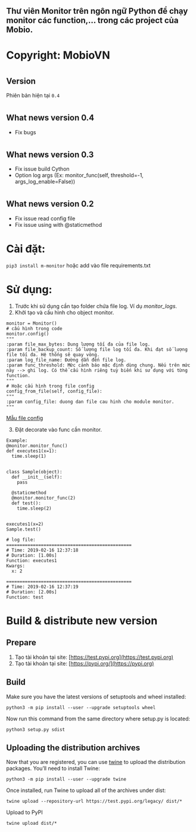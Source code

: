 # <h2 id="title"> Thư viên Monitor trên ngôn ngữ Python để chạy monitor các function,... trong các project của Mobio.</h2>

# Copyright: MobioVN

# <h2 id="version">Version</h2>
Phiên bản hiện tại `0.4`

# <h2 id="ChangeLog">What news version 0.4</h2>
- Fix bugs

# <h2 id="ChangeLog">What news version 0.3</h2>
- Fix issue build Cython
- Option log args (Ex: monitor_func(self, threshold=-1, args_log_enable=False))

# <h2 id="ChangeLog">What news version 0.2</h2>
- Fix issue read config file
- Fix issue using with @staticmethod

# Cài đặt:
`pip3 install m-monitor`
hoặc add vào file requirements.txt

# Sử dụng:
1. Trước khi sử dụng cần tạo folder chứa file log. Ví dụ _monitor_logs_.
2. Khởi tạo và cấu hình cho object monitor.
```
monitor = Monitor()
# cấu hình trong code
monitor.config()
"""
:param file_max_bytes: Dung lượng tối đa của file log.
:param file_backup_count: Số lượng file log tối đa. Khi đạt số lượng file tối đa. Hệ thống sẽ quay vòng.
:param log_file_name: Đường dẫn đến file log.
:param func_threshold: Mức cảnh báo mặc định dùng chung. Nếu trên mức này --> ghi log. Có thể cấu hình riêng tuỳ biến khi sử dụng với từng function.
"""
# Hoặc cấu hình trong file config
config_from_file(self, config_file):
"""
:param config_file: duong dan file cau hinh cho module monitor.
"""
```
[Mẫu file config](https://gitbucket.mobio.vn/mobio/monitor/blob/master/monitor.conf)

3. Đặt decorate vào func cần monitor.

```
Example:
@monitor.monitor_func()
def executes1(x=1):
  time.sleep(1)


class Sample(object):
  def __init__(self):
    pass

  @staticmethod
  @monitor.monitor_func(2)
  def test():
    time.sleep(2)


executes1(x=2)
Sample.test()

# log file:
===============================================
# Time: 2019-02-16 12:37:18
# Duration: [1.00s]
Function: executes1
Kwargs:
  x: 2

===============================================
# Time: 2019-02-16 12:37:19
# Duration: [2.00s]
Function: test

```

# Build & distribute new version
## <h2 id="prepare">Prepare</h2>
1. Tạo tài khoản tại site: [https://test.pypi.org](https://test.pypi.org)
2. Tạo tài khoản tại site: [https://pypi.org/](https://pypi.org)

## <h2 id="build">Build</h2>
Make sure you have the latest versions of setuptools and wheel installed:

`python3 -m pip install --user --upgrade setuptools wheel`

Now run this command from the same directory where setup.py is located:

`python3 setup.py sdist`

## <h2 id="upload">Uploading the distribution archives</h2>
Now that you are registered, you can use [twine](https://packaging.python.org/key_projects/#twine) to upload the distribution packages. You’ll need to install Twine:

`python3 -m pip install --user --upgrade twine`

Once installed, run Twine to upload all of the archives under dist:

`twine upload --repository-url https://test.pypi.org/legacy/ dist/*`

Upload to PyPI

`twine upload dist/*`